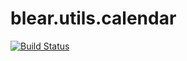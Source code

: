# blear.utils.calendar

[![Build Status][travis-img]][travis-url] 

[travis-img]: https://travis-ci.org/blearjs/blear.utils.calendar.svg?branch=master
[travis-url]: https://travis-ci.org/blearjs/blear.utils.calendar

